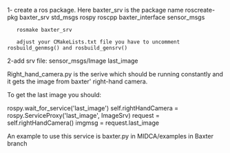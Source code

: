 1- create a ros package. Here baxter_srv is the package name
       roscreate-pkg baxter_srv std_msgs rospy roscpp baxter_interface  sensor_msgs
       
       rosmake baxter_srv
       
       adjust your CMakeLists.txt file you have to uncomment rosbuild_genmsg() and rosbuild_gensrv()


2-add srv file:
       sensor_msgs/Image last_image



Right_hand_camera.py is the serive which should be running constantly and it gets the image from baxter' right-hand camera. 

To get the last image you should:

rospy.wait_for_service('last_image')
self.rightHandCamera = rospy.ServiceProxy('last_image', ImageSrv)
request = self.rightHandCamera()
imgmsg = request.last_image

An example to use this service is baxter.py in MIDCA/examples in Baxter branch
       
